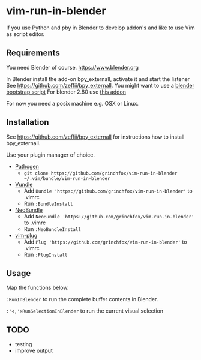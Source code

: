 # vim-run-in-blender

If you use Python and pby in Blender to develop addon's and like to use Vim as
script editor.

## Requirements

You need Blender of course. https://www.blender.org

In Blender install the add-on bpy_externall, activate it and start the listener
See https://github.com/zeffii/bpy_externall. You might want to use a [blender bootstrap script]( https://github.com/mipmip/bootstrap_bpy_externall_server)
For blender 2.80 use [this addon](https://github.com/grinchfox/bpy_externall)

For now you need a posix machine e.g. OSX or Linux.

## Installation

See https://github.com/zeffii/bpy_externall for instructions how to
install bpy_externall.

Use your plugin manager of choice.

- [Pathogen](https://github.com/tpope/vim-pathogen)
  - `git clone https://github.com/grinchfox/vim-run-in-blender ~/.vim/bundle/vim-run-in-blender`
- [Vundle](https://github.com/gmarik/vundle)
  - Add `Bundle 'https://github.com/grinchfox/vim-run-in-blender'` to .vimrc
  - Run `:BundleInstall`
- [NeoBundle](https://github.com/Shougo/neobundle.vim)
  - Add `NeoBundle 'https://github.com/grinchfox/vim-run-in-blender'` to .vimrc
  - Run `:NeoBundleInstall`
- [vim-plug](https://github.com/junegunn/vim-plug)
  - Add `Plug 'https://github.com/grinchfox/vim-run-in-blender'` to .vimrc
  - Run `:PlugInstall`

## Usage

Map the functions below.

```:RunInBlender``` to run the complete buffer contents in Blender.

```:'<,'>RunSelectionInBlender``` to run the current visual selection

## TODO

- testing
- improve output
